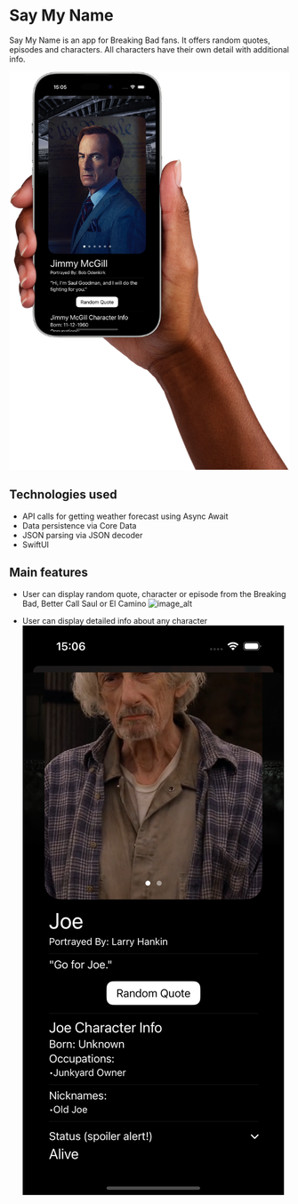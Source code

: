 # Say My Name
Say My Name is an app for Breaking Bad fans. It offers random quotes, episodes and characters. All characters have their own detail with additional info.

![image_alt](https://github.com/dustom/SayMyName/blob/main/mockuuups-female-hand-holding-iphone-14-pro-mockup.png?raw=true)

## Technologies used
  - API calls for getting weather forecast using Async Await
  - Data persistence via Core Data
  - JSON parsing via JSON decoder
  - SwiftUI

## Main features
 - User can display random quote, character or episode from the Breaking Bad, Better Call Saul or El Camino
![image_alt](https://github.com/dustom/SayMyName/blob/main/Simulator%20Screenshot%20-%20iPhone%2016%20Pro%20-%202025-01-26%20at%2015.05.26.png?raw=true)

 - User can display detailed info about any character
![image_alt](https://github.com/dustom/SayMyName/blob/main/Simulator%20Screenshot%20-%20iPhone%2016%20Pro%20-%202025-01-26%20at%2015.06.20.png?raw=true)
